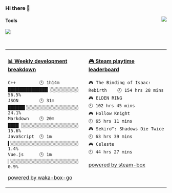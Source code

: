 ### Hi there 👋
<a href="#">
  <img align="right" src="https://github-readme-stats.vercel.app/api?username=LKRCharon&show_icons=true&locale=cn" />
</a> 

#### Tools

[![](https://img.shields.io/badge/IDE-Visual%20Studio%20Code-blue?style=flat-square&logo=Visual-Studio-Code)](https://code.visualstudio.com/)

<br>
<table>
<tr>
<td valign="top" width="50%">

<!-- waka-box start -->
#### <a href="https://gist.github.com/dca6b3b1c8850dcd3c418823b9bee73b" target="_blank">📊 Weekly development breakdown</a>
```text
C++         🕓 1h14m ███████████████▎░░░░░░░░░░░ 56.5%
JSON        🕓 31m   ██████▌░░░░░░░░░░░░░░░░░░░░ 24.1%
Markdown    🕓 20m   ████▏░░░░░░░░░░░░░░░░░░░░░░ 15.6%
JavaScript  🕓 1m    ▍░░░░░░░░░░░░░░░░░░░░░░░░░░  1.4%
Vue.js      🕓 1m    ▏░░░░░░░░░░░░░░░░░░░░░░░░░░  0.9%
```
<!-- Powered by https://github.com/YouEclipse/waka-box-go . -->
<!-- waka-box end -->

[powered by waka-box-go](https://github.com/YouEclipse/waka-box-go)

</td>
<td valign="top" width="50%">

<!-- steam-box start -->
#### <a href="https://gist.github.com/c99b3abaef51c164c9f95731c844c9a7" target="_blank">🎮 Steam playtime leaderboard</a>
```text
🎮 The Binding of Isaac: Rebirth    🕘 154 hrs 28 mins
🎮 ELDEN RING                       🕘 102 hrs 45 mins
🎮 Hollow Knight                    🕘 65 hrs 11 mins
🎮 Sekiro™: Shadows Die Twice       🕘 63 hrs 39 mins
🎮 Celeste                          🕘 44 hrs 27 mins
```
<!-- Powered by https://github.com/YouEclipse/steam-box . -->
<!-- steam-box end -->

[powered by steam-box](https://github.com/YouEclipse/steam-box)

</td>
</tr>
</table>


<!--
**LKRCharon/LKRCharon** is a ✨ _special_ ✨ repository because its `README.md` (this file) appears on your GitHub profile.

Here are some ideas to get you started:

- 🔭 I’m currently working on ...
- 🌱 I’m currently learning ...
- 👯 I’m looking to collaborate on ...
- 🤔 I’m looking for help with ...
- 💬 Ask me about ...
- 📫 How to reach me: ...
- 😄 Pronouns: ...
- ⚡ Fun fact: ...
-->
